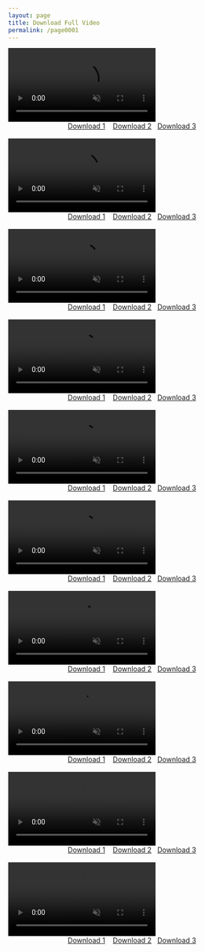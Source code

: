 ```yaml
---
layout: page
title: Download Full Video
permalink: /page0001
---
```




<link rel="stylesheet" href="https://cdn.fluidplayer.com/v2/current/fluidplayer.min.css" type="text/css" />
<script src="https://cdn.fluidplayer.com/v2/current/fluidplayer.min.js"></script>
<video id="my-videoml" controls="" autoplay="" muted="" >
<source src="https://video.twimg.com/ext_tw_video/1761094639048896513/pu/vid/avc1/400x720/FtXnkNc5gXsczKg9.mp4" title="video" type="video/mp4"> </video>
<span><div style="text-align: center;"><span style="background-color: #fff; border-radius: 5px;"><span style="color: white;">&nbsp;</span>
<span style="color: white;"><a href="https://www.xselebgram.xyz/p/revealing-true-stories-hidden-behind.html">Download 1</a>&nbsp;</span></span>
<span style="background-color: transparent; color: #ff00fe;">&nbsp;</span>
<span style="background-color: #fff; border-radius: 5px; color: white;"> <a href="https://www.xselebgram.xyz/p/fergiexx91-fergiexx.html">Download 2</a>&nbsp;</span><span style="background-color: transparent; color: #ff00fe;">&nbsp;</span>
<span style="background-color: #fff; border-radius: 5px; color: white;"> <a href="https://www.xselebgram.xyz/p/adellecramers-journey-to-style.html">Download 3</a>&nbsp;</span><span style="background-color: transparent; color: #ff00fe;">&nbsp;</span></div></span></b><br />

  
<link rel="stylesheet" href="https://cdn.fluidplayer.com/v2/current/fluidplayer.min.css" type="text/css" />
<script src="https://cdn.fluidplayer.com/v2/current/fluidplayer.min.js"></script>
<video id="my-videoml" controls="" autoplay="" muted="" >
<source src="https://github.com/fazriansyah11/henia6.github.io/raw/master/InShot_20240217_224859397.mp4" title="video" type="video/mp4"> </video>
<span><div style="text-align: center;"><span style="background-color: #fff; border-radius: 5px;"><span style="color: white;">&nbsp;</span>
<span style="color: white;"><a href="https://www.xselebgram.xyz/p/revealing-true-stories-hidden-behind.html">Download 1</a>&nbsp;</span></span>
<span style="background-color: transparent; color: #ff00fe;">&nbsp;</span>
<span style="background-color: #fff; border-radius: 5px; color: white;"> <a href="https://www.xselebgram.xyz/p/fergiexx91-fergiexx.html">Download 2</a>&nbsp;</span><span style="background-color: transparent; color: #ff00fe;">&nbsp;</span>
<span style="background-color: #fff; border-radius: 5px; color: white;"> <a href="https://www.xselebgram.xyz/p/adellecramers-journey-to-style.html">Download 3</a>&nbsp;</span><span style="background-color: transparent; color: #ff00fe;">&nbsp;</span></div></span></b><br />

  
<link rel="stylesheet" href="https://cdn.fluidplayer.com/v2/current/fluidplayer.min.css" type="text/css" />
<script src="https://cdn.fluidplayer.com/v2/current/fluidplayer.min.js"></script>
<video id="my-videoml" controls="" autoplay="" muted="" >
<source src="https://github.com/fazriansyah11/henia6.github.io/raw/master/InShot_20240217_224859397.mp4" title="video" type="video/mp4"> </video>
<span><div style="text-align: center;"><span style="background-color: #fff; border-radius: 5px;"><span style="color: white;">&nbsp;</span>
<span style="color: white;"><a href="https://www.xselebgram.xyz/p/revealing-true-stories-hidden-behind.html">Download 1</a>&nbsp;</span></span>
<span style="background-color: transparent; color: #ff00fe;">&nbsp;</span>
<span style="background-color: #fff; border-radius: 5px; color: white;"> <a href="https://www.xselebgram.xyz/p/fergiexx91-fergiexx.html">Download 2</a>&nbsp;</span><span style="background-color: transparent; color: #ff00fe;">&nbsp;</span>
<span style="background-color: #fff; border-radius: 5px; color: white;"> <a href="https://www.xselebgram.xyz/p/adellecramers-journey-to-style.html">Download 3</a>&nbsp;</span><span style="background-color: transparent; color: #ff00fe;">&nbsp;</span></div></span></b><br />

<link rel="stylesheet" href="https://cdn.fluidplayer.com/v2/current/fluidplayer.min.css" type="text/css" />
<script src="https://cdn.fluidplayer.com/v2/current/fluidplayer.min.js"></script>
<video id="my-videoml" controls="" autoplay="" muted="" >
<source src="https://github.com/fazriansyah11/henia6.github.io/raw/master/InShot_20240217_224859397.mp4" title="video" type="video/mp4"> </video>
<span><div style="text-align: center;"><span style="background-color: #fff; border-radius: 5px;"><span style="color: white;">&nbsp;</span>
<span style="color: white;"><a href="https://www.xselebgram.xyz/p/revealing-true-stories-hidden-behind.html">Download 1</a>&nbsp;</span></span>
<span style="background-color: transparent; color: #ff00fe;">&nbsp;</span>
<span style="background-color: #fff; border-radius: 5px; color: white;"> <a href="https://www.xselebgram.xyz/p/fergiexx91-fergiexx.html">Download 2</a>&nbsp;</span><span style="background-color: transparent; color: #ff00fe;">&nbsp;</span>
<span style="background-color: #fff; border-radius: 5px; color: white;"> <a href="https://www.xselebgram.xyz/p/adellecramers-journey-to-style.html">Download 3</a>&nbsp;</span><span style="background-color: transparent; color: #ff00fe;">&nbsp;</span></div></span></b><br />

 <link rel="stylesheet" href="https://cdn.fluidplayer.com/v2/current/fluidplayer.min.css" type="text/css" />
<script src="https://cdn.fluidplayer.com/v2/current/fluidplayer.min.js"></script>
<video id="my-videoml" controls="" autoplay="" muted="" >
<source src="https://github.com/fazriansyah11/henia6.github.io/raw/master/InShot_20240217_224859397.mp4" title="video" type="video/mp4"> </video>
<span><div style="text-align: center;"><span style="background-color: #fff; border-radius: 5px;"><span style="color: white;">&nbsp;</span>
<span style="color: white;"><a href="https://www.xselebgram.xyz/p/revealing-true-stories-hidden-behind.html">Download 1</a>&nbsp;</span></span>
<span style="background-color: transparent; color: #ff00fe;">&nbsp;</span>
<span style="background-color: #fff; border-radius: 5px; color: white;"> <a href="https://www.xselebgram.xyz/p/fergiexx91-fergiexx.html">Download 2</a>&nbsp;</span><span style="background-color: transparent; color: #ff00fe;">&nbsp;</span>
<span style="background-color: #fff; border-radius: 5px; color: white;"> <a href="https://www.xselebgram.xyz/p/adellecramers-journey-to-style.html">Download 3</a>&nbsp;</span><span style="background-color: transparent; color: #ff00fe;">&nbsp;</span></div></span></b><br />

  
<link rel="stylesheet" href="https://cdn.fluidplayer.com/v2/current/fluidplayer.min.css" type="text/css" />
<script src="https://cdn.fluidplayer.com/v2/current/fluidplayer.min.js"></script>
<video id="my-videoml" controls="" autoplay="" muted="" >
<source src="https://github.com/fazriansyah11/henia6.github.io/raw/master/InShot_20240217_224859397.mp4" title="video" type="video/mp4"> </video>
<span><div style="text-align: center;"><span style="background-color: #fff; border-radius: 5px;"><span style="color: white;">&nbsp;</span>
<span style="color: white;"><a href="https://www.xselebgram.xyz/p/revealing-true-stories-hidden-behind.html">Download 1</a>&nbsp;</span></span>
<span style="background-color: transparent; color: #ff00fe;">&nbsp;</span>
<span style="background-color: #fff; border-radius: 5px; color: white;"> <a href="https://www.xselebgram.xyz/p/fergiexx91-fergiexx.html">Download 2</a>&nbsp;</span><span style="background-color: transparent; color: #ff00fe;">&nbsp;</span>
<span style="background-color: #fff; border-radius: 5px; color: white;"> <a href="https://www.xselebgram.xyz/p/adellecramers-journey-to-style.html">Download 3</a>&nbsp;</span><span style="background-color: transparent; color: #ff00fe;">&nbsp;</span></div></span></b><br />

  
<link rel="stylesheet" href="https://cdn.fluidplayer.com/v2/current/fluidplayer.min.css" type="text/css" />
<script src="https://cdn.fluidplayer.com/v2/current/fluidplayer.min.js"></script>
<video id="my-videoml" controls="" autoplay="" muted="" >
<source src="https://github.com/fazriansyah11/henia6.github.io/raw/master/InShot_20240217_224859397.mp4" title="video" type="video/mp4"> </video>
<span><div style="text-align: center;"><span style="background-color: #fff; border-radius: 5px;"><span style="color: white;">&nbsp;</span>
<span style="color: white;"><a href="https://www.xselebgram.xyz/p/revealing-true-stories-hidden-behind.html">Download 1</a>&nbsp;</span></span>
<span style="background-color: transparent; color: #ff00fe;">&nbsp;</span>
<span style="background-color: #fff; border-radius: 5px; color: white;"> <a href="https://www.xselebgram.xyz/p/fergiexx91-fergiexx.html">Download 2</a>&nbsp;</span><span style="background-color: transparent; color: #ff00fe;">&nbsp;</span>
<span style="background-color: #fff; border-radius: 5px; color: white;"> <a href="https://www.xselebgram.xyz/p/adellecramers-journey-to-style.html">Download 3</a>&nbsp;</span><span style="background-color: transparent; color: #ff00fe;">&nbsp;</span></div></span></b><br />

  
<link rel="stylesheet" href="https://cdn.fluidplayer.com/v2/current/fluidplayer.min.css" type="text/css" />
<script src="https://cdn.fluidplayer.com/v2/current/fluidplayer.min.js"></script>
<video id="my-videoml" controls="" autoplay="" muted="" >
<source src="https://github.com/fazriansyah11/henia6.github.io/raw/master/InShot_20240217_224859397.mp4" title="video" type="video/mp4"> </video>
<span><div style="text-align: center;"><span style="background-color: #fff; border-radius: 5px;"><span style="color: white;">&nbsp;</span>
<span style="color: white;"><a href="https://www.xselebgram.xyz/p/revealing-true-stories-hidden-behind.html">Download 1</a>&nbsp;</span></span>
<span style="background-color: transparent; color: #ff00fe;">&nbsp;</span>
<span style="background-color: #fff; border-radius: 5px; color: white;"> <a href="https://www.xselebgram.xyz/p/fergiexx91-fergiexx.html">Download 2</a>&nbsp;</span><span style="background-color: transparent; color: #ff00fe;">&nbsp;</span>
<span style="background-color: #fff; border-radius: 5px; color: white;"> <a href="https://www.xselebgram.xyz/p/adellecramers-journey-to-style.html">Download 3</a>&nbsp;</span><span style="background-color: transparent; color: #ff00fe;">&nbsp;</span></div></span></b><br />

  
<link rel="stylesheet" href="https://cdn.fluidplayer.com/v2/current/fluidplayer.min.css" type="text/css" />
<script src="https://cdn.fluidplayer.com/v2/current/fluidplayer.min.js"></script>
<video id="my-videoml" controls="" autoplay="" muted="" >
<source src="https://github.com/fazriansyah11/henia6.github.io/raw/master/InShot_20240217_224859397.mp4" title="video" type="video/mp4"> </video>
<span><div style="text-align: center;"><span style="background-color: #fff; border-radius: 5px;"><span style="color: white;">&nbsp;</span>
<span style="color: white;"><a href="https://www.xselebgram.xyz/p/revealing-true-stories-hidden-behind.html">Download 1</a>&nbsp;</span></span>
<span style="background-color: transparent; color: #ff00fe;">&nbsp;</span>
<span style="background-color: #fff; border-radius: 5px; color: white;"> <a href="https://www.xselebgram.xyz/p/fergiexx91-fergiexx.html">Download 2</a>&nbsp;</span><span style="background-color: transparent; color: #ff00fe;">&nbsp;</span>
<span style="background-color: #fff; border-radius: 5px; color: white;"> <a href="https://www.xselebgram.xyz/p/adellecramers-journey-to-style.html">Download 3</a>&nbsp;</span><span style="background-color: transparent; color: #ff00fe;">&nbsp;</span></div></span></b><br />

  
<link rel="stylesheet" href="https://cdn.fluidplayer.com/v2/current/fluidplayer.min.css" type="text/css" />
<script src="https://cdn.fluidplayer.com/v2/current/fluidplayer.min.js"></script>
<video id="my-videoml" controls="" autoplay="" muted="" >
<source src="https://github.com/fazriansyah11/henia6.github.io/raw/master/InShot_20240217_224859397.mp4" title="video" type="video/mp4"> </video>
<span><div style="text-align: center;"><span style="background-color: #fff; border-radius: 5px;"><span style="color: white;">&nbsp;</span>
<span style="color: white;"><a href="https://www.xselebgram.xyz/p/revealing-true-stories-hidden-behind.html">Download 1</a>&nbsp;</span></span>
<span style="background-color: transparent; color: #ff00fe;">&nbsp;</span>
<span style="background-color: #fff; border-radius: 5px; color: white;"> <a href="https://www.xselebgram.xyz/p/fergiexx91-fergiexx.html">Download 2</a>&nbsp;</span><span style="background-color: transparent; color: #ff00fe;">&nbsp;</span>
<span style="background-color: #fff; border-radius: 5px; color: white;"> <a href="https://www.xselebgram.xyz/p/adellecramers-journey-to-style.html">Download 3</a>&nbsp;</span><span style="background-color: transparent; color: #ff00fe;">&nbsp;</span></div></span></b><br />

  













 



  






